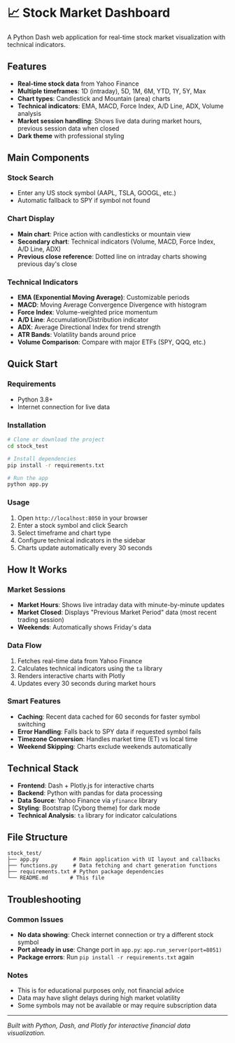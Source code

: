 # 📈 Stock Market Dashboard

A Python Dash web application for real-time stock market visualization with technical indicators.

## Features

- **Real-time stock data** from Yahoo Finance
- **Multiple timeframes**: 1D (intraday), 5D, 1M, 6M, YTD, 1Y, 5Y, Max  
- **Chart types**: Candlestick and Mountain (area) charts
- **Technical indicators**: EMA, MACD, Force Index, A/D Line, ADX, Volume analysis
- **Market session handling**: Shows live data during market hours, previous session data when closed
- **Dark theme** with professional styling

## Main Components

### Stock Search
- Enter any US stock symbol (AAPL, TSLA, GOOGL, etc.)
- Automatic fallback to SPY if symbol not found

### Chart Display
- **Main chart**: Price action with candlesticks or mountain view
- **Secondary chart**: Technical indicators (Volume, MACD, Force Index, A/D Line, ADX)
- **Previous close reference**: Dotted line on intraday charts showing previous day's close

### Technical Indicators
- **EMA (Exponential Moving Average)**: Customizable periods
- **MACD**: Moving Average Convergence Divergence with histogram
- **Force Index**: Volume-weighted price momentum
- **A/D Line**: Accumulation/Distribution indicator  
- **ADX**: Average Directional Index for trend strength
- **ATR Bands**: Volatility bands around price
- **Volume Comparison**: Compare with major ETFs (SPY, QQQ, etc.)

## Quick Start

### Requirements
- Python 3.8+
- Internet connection for live data

### Installation
```bash
# Clone or download the project
cd stock_test

# Install dependencies  
pip install -r requirements.txt

# Run the app
python app.py
```

### Usage
1. Open `http://localhost:8050` in your browser
2. Enter a stock symbol and click Search
3. Select timeframe and chart type
4. Configure technical indicators in the sidebar
5. Charts update automatically every 30 seconds

## How It Works

### Market Sessions
- **Market Hours**: Shows live intraday data with minute-by-minute updates
- **Market Closed**: Displays "Previous Market Period" data (most recent trading session)
- **Weekends**: Automatically shows Friday's data

### Data Flow
1. Fetches real-time data from Yahoo Finance
2. Calculates technical indicators using the `ta` library
3. Renders interactive charts with Plotly
4. Updates every 30 seconds during market hours

### Smart Features
- **Caching**: Recent data cached for 60 seconds for faster symbol switching
- **Error Handling**: Falls back to SPY data if requested symbol fails
- **Timezone Conversion**: Handles market time (ET) vs local time
- **Weekend Skipping**: Charts exclude weekends automatically

## Technical Stack

- **Frontend**: Dash + Plotly.js for interactive charts
- **Backend**: Python with pandas for data processing  
- **Data Source**: Yahoo Finance via `yfinance` library
- **Styling**: Bootstrap (Cyborg theme) for dark mode
- **Technical Analysis**: `ta` library for indicator calculations

## File Structure
```
stock_test/
├── app.py           # Main application with UI layout and callbacks
├── functions.py     # Data fetching and chart generation functions  
├── requirements.txt # Python package dependencies
└── README.md       # This file
```

## Troubleshooting

### Common Issues
- **No data showing**: Check internet connection or try a different stock symbol
- **Port already in use**: Change port in `app.py`: `app.run_server(port=8051)`
- **Package errors**: Run `pip install -r requirements.txt` again

### Notes
- This is for educational purposes only, not financial advice
- Data may have slight delays during high market volatility
- Some symbols may not be available or may require subscription data

---

*Built with Python, Dash, and Plotly for interactive financial data visualization.*
